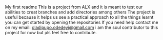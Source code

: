 My first readme
This is a project from ALX and it is meant to test our abilities to creat branches and add directories among others
The project is useful because it helps us see a practical approach to all the things learnt
you can get started by opening the repositories
If you need help contact me on my email: oladipupo.odedeyi@gmail.com
i am the soul contributor to this project for now but pls feel free to contribute.
